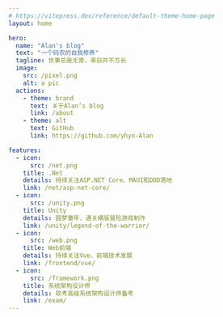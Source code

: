 ```yaml
---
# https://vitepress.dev/reference/default-theme-home-page
layout: home

hero:
  name: "Alan's blog"
  text: "一个码农的自我修养"
  tagline: 世事总是无常，来日并不方长
  image:
    src: /pixel.png
    alt: a pic
  actions:
    - theme: brand
      text: 关于Alan‘s blog
      link: /about
    - theme: alt
      text: GitHub
      link: https://github.com/yhyo-Alan

features:
  - icon: 
      src: /net.png
    title: .Net
    details: 持续关注ASP.NET Core、MAUI和DDD落地
    link: /net/asp-net-core/
  - icon: 
      src: /unity.png
    title: Unity
    details: 圆梦童年，通关横版冒险游戏制作
    link: /unity/legend-of-the-warrior/
  - icon: 
      src: /web.png
    title: Web前端
    details: 持续关注Vue、前端技术发展
    link: /frontend/vue/
  - icon: 
      src: /framework.png
    title: 系统架构设计师
    details: 软考高级系统架构设计师备考
    link: /exam/
---
```



